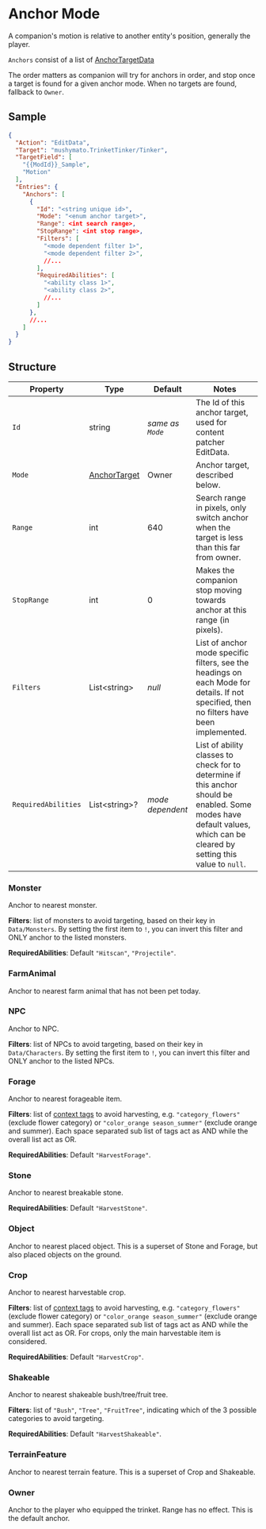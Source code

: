 # Anchor Mode

A companion's motion is relative to another entity's position, generally the player.

`Anchors` consist of a list of [AnchorTargetData](~/api/TrinketTinker.Models.AnchorTargetData.yml)

The order matters as companion will try for anchors in order, and stop once a target is found for a given anchor mode.
When no targets are found, fallback to `Owner`.

## Sample

```json
{
  "Action": "EditData",
  "Target": "mushymato.TrinketTinker/Tinker",
  "TargetField": [
    "{{ModId}}_Sample",
    "Motion"
  ],
  "Entries": {
    "Anchors": [
      {
        "Id": "<string unique id>",
        "Mode": "<enum anchor target>",
        "Range": <int search range>,
        "StopRange": <int stop range>,
        "Filters": [
          "<mode dependent filter 1>",
          "<mode dependent filter 2>",
          //...
        ],
        "RequiredAbilities": [
          "<ability class 1>",
          "<ability class 2>",
          //...
        ]
      },
      //...
    ]
  }
}
```

## Structure

| Property | Type | Default | Notes |
| -------- | ---- | ------- | ----- |
| `Id` | string | _same as `Mode`_ | The Id of this anchor target, used for content patcher EditData. |
| `Mode` | [AnchorTarget](~/api/TrinketTinker.Models.AnchorTarget.yml) | Owner | Anchor target, described below. |
| `Range` | int | 640 | Search range in pixels, only switch anchor when the target is less than this far from owner. |
| `StopRange` | int | 0 | Makes the companion stop moving towards anchor at this range (in pixels). |
| `Filters` | List\<string\> | _null_ | List of anchor mode specific filters, see the headings on each Mode for details. If not specified, then no filters have been implemented. |
| `RequiredAbilities` | List\<string\>? | _mode dependent_  | List of ability classes to check for to determine if this anchor should be enabled. Some modes have default values, which can be cleared by setting this value to `null`. |

### Monster

Anchor to nearest monster.

__Filters__: list of monsters to avoid targeting, based on their key in `Data/Monsters`.
By setting the first item to `!`, you can invert this filter and ONLY anchor to the listed monsters.

__RequiredAbilities__: Default `"Hitscan"`, `"Projectile"`.

### FarmAnimal

Anchor to nearest farm animal that has not been pet today.

### NPC

Anchor to NPC.

__Filters__: list of NPCs to avoid targeting, based on their key in `Data/Characters`.
By setting the first item to `!`, you can invert this filter and ONLY anchor to the listed NPCs.

### Forage

Anchor to nearest forageable item.

__Filters__: list of [context tags](https://stardewvalleywiki.com/Modding:Common_data_field_types#Context_tag) to avoid harvesting, e.g. `"category_flowers"` (exclude flower category) or `"color_orange season_summer"` (exclude orange and summer). Each space separated sub list of tags act as AND while the overall list act as OR.

__RequiredAbilities__: Default `"HarvestForage"`.

### Stone

Anchor to nearest breakable stone.

__RequiredAbilities__: Default `"HarvestStone"`.

### Object

Anchor to nearest placed object. This is a superset of Stone and Forage, but also placed objects on the ground.

### Crop

Anchor to nearest harvestable crop.

__Filters__: list of [context tags](https://stardewvalleywiki.com/Modding:Common_data_field_types#Context_tag) to avoid harvesting, e.g. `"category_flowers"` (exclude flower category) or `"color_orange season_summer"` (exclude orange and summer). Each space separated sub list of tags act as AND while the overall list act as OR. For crops, only the main harvestable item is considered.

__RequiredAbilities__: Default `"HarvestCrop"`.

### Shakeable

Anchor to nearest shakeable bush/tree/fruit tree.

__Filters__: list of `"Bush"`, `"Tree"`, `"FruitTree"`, indicating which of the 3 possible categories to avoid targeting.

__RequiredAbilities__: Default `"HarvestShakeable"`.

### TerrainFeature

Anchor to nearest terrain feature. This is a superset of Crop and Shakeable.

### Owner

Anchor to the player who equipped the trinket. Range has no effect.
This is the default anchor.
